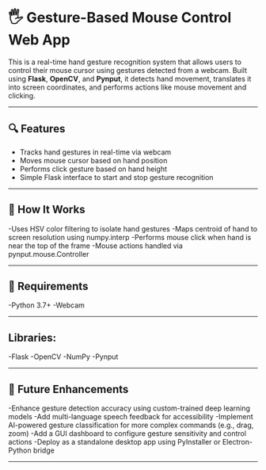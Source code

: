 # 🖐️ Gesture-Based Mouse Control Web App

This is a real-time hand gesture recognition system that allows users to control their mouse cursor using gestures detected from a webcam. Built using **Flask**, **OpenCV**, and **Pynput**, it detects hand movement, translates it into screen coordinates, and performs actions like mouse movement and clicking.

---
## 🔍 Features

- Tracks hand gestures in real-time via webcam
- Moves mouse cursor based on hand position
- Performs click gesture based on hand height
- Simple Flask interface to start and stop gesture recognition

---
## 🧠 How It Works
-Uses HSV color filtering to isolate hand gestures
-Maps centroid of hand to screen resolution using numpy.interp
-Performs mouse click when hand is near the top of the frame
-Mouse actions handled via pynput.mouse.Controller

---
## 🧩 Requirements
-Python 3.7+
-Webcam

---
## Libraries:
-Flask
-OpenCV
-NumPy
-Pynput

---

## 🔧 Future Enhancements
-Enhance gesture detection accuracy using custom-trained deep learning models
-Add multi-language speech feedback for accessibility
-Implement AI-powered gesture classification for more complex commands (e.g., drag, zoom)
-Add a GUI dashboard to configure gesture sensitivity and control actions
-Deploy as a standalone desktop app using PyInstaller or Electron-Python bridge

---

